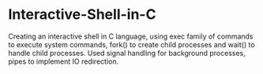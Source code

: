 # Interactive-Shell-in-C
Creating an interactive shell in C language, using exec family of commands to execute system commands, fork() to create child processes and wait() to handle child processes. Used signal handling for background processes, pipes to implement IO redirection.
